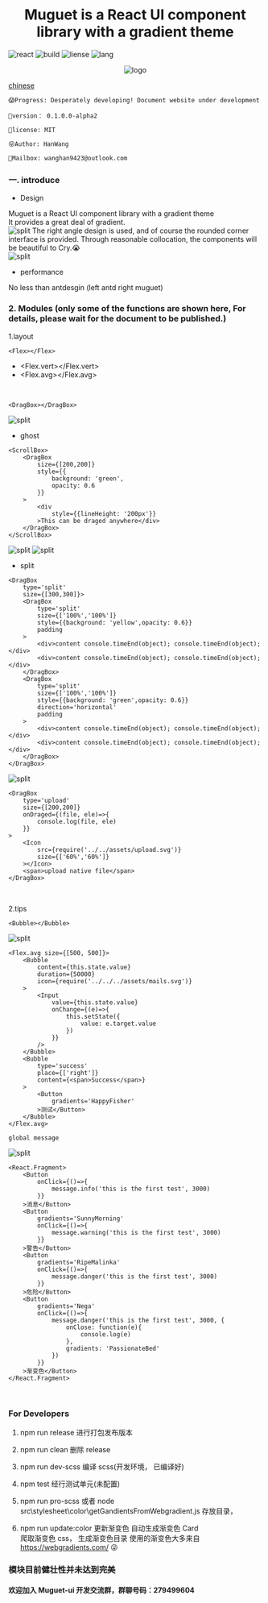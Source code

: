 <h1 align="center">Muguet is a React UI component library with a gradient theme</h1>

![react](https://img.shields.io/badge/powered-react-blue.svg)
![build](https://img.shields.io/badge/build-passing-green.svg)
![liense](https://img.shields.io/badge/license-MIT-yellowgreen.svg)
![lang](https://img.shields.io/badge/lang-typescript-blue.svg)

<div align="center">

![logo](https://raw.githubusercontent.com/sewerganger/Muguet-ui/master/muguet-site/assets/logo/muguet256.gif)

</div>

[chinese](https://github.com/sewerganger/Muguet-ui/blob/master/README.md)

```
😱Progress: Desperately developing! Document website under development

🍖version： 0.1.0.0-alpha2

🥪license: MIT

😝Author: HanWang

🥤Mailbox: wanghan9423@outlook.com
```

### 一. introduce

- Design

Muguet is a React UI component library with a gradient theme
<br>
It provides a great deal of gradient.
<br>
![split](https://raw.githubusercontent.com/sewerganger/Muguet-ui/master/doc/images/gradients.gif)
The right angle design is used, and of course the rounded corner interface is provided. Through reasonable collocation, the components will be beautiful to Cry.😭
<br>
![split](https://raw.githubusercontent.com/sewerganger/Muguet-ui/master/doc/images/button.jpg)

- performance

No less than antdesgin (left antd right muguet)

### 2. Modules (only some of the functions are shown here, For details, please wait for the document to be published.)

1.layout

`<Flex></Flex>`

- <Flex.vert></Flex.vert>
  <br>
- <Flex.avg></Flex.avg>

<br>

`<DragBox></DragBox>`

![split](https://raw.githubusercontent.com/sewerganger/Muguet-ui/master/doc/images/drag-ghost.gif)

- ghost

```
<ScrollBox>
	<DragBox
		size={[200,200]}
		style={{
			background: 'green',
			opacity: 0.6
		}}
	>
		<div
			style={{lineHeight: '200px'}}
		>This can be draged anywhere</div>
	</DragBox>
</ScrollBox>
```

![split](https://raw.githubusercontent.com/sewerganger/Muguet-ui/master/doc/images/drag-split1.gif)
![split](https://raw.githubusercontent.com/sewerganger/Muguet-ui/master/doc/images/drag-split.gif)

- split

```
<DragBox
	type='split'
	size={[300,300]}>
	<DragBox
		type='split'
		size={['100%','100%']}
		style={{background: 'yellow',opacity: 0.6}}
		padding
	>
		<div>content console.timeEnd(object); console.timeEnd(object);</div>
		<div>content console.timeEnd(object); console.timeEnd(object);</div>
	</DragBox>
	<DragBox
		type='split'
		size={['100%','100%']}
		style={{background: 'green',opacity: 0.6}}
		direction='horizontal'
		padding
	>
		<div>content console.timeEnd(object); console.timeEnd(object);</div>
		<div>content console.timeEnd(object); console.timeEnd(object);</div>
	</DragBox>
</DragBox>
```

![split](https://raw.githubusercontent.com/sewerganger/Muguet-ui/master/doc/images/drag-upload.gif)

```
<DragBox
	type='upload'
	size={[200,200]}
	onDraged={(file, ele)=>{
		console.log(file, ele)
	}}
>
	<Icon
		src={require('../../assets/upload.svg')}
		size={['60%','60%']}
	></Icon>
	<span>upload native file</span>
</DragBox>
```

<br>

2.tips

`<Bubble></Bubble>`

![split](https://raw.githubusercontent.com/sewerganger/Muguet-ui/master/doc/images/bubble.gif)

```
<Flex.avg size={[500, 500]}>
	<Bubble
		content={this.state.value}
		duration={50000}
		icon={require('../../../assets/mails.svg')}
	>
		<Input
			value={this.state.value}
			onChange={(e)=>{
				this.setState({
					value: e.target.value
				})
			}}
		/>
	</Bubble>
	<Bubble
		type='success'
		place={['right']}
		content={<span>Success</span>}
	>
		<Button
			gradients='HappyFisher'
		>测试</Button>
	</Bubble>
</Flex.avg>
```

`global message`

![split](https://raw.githubusercontent.com/sewerganger/Muguet-ui/master/doc/images/message.gif)

```
<React.Fragment>
	<Button
		onClick={()=>{
			message.info('this is the first test', 3000)
		}}
	>消息</Button>
	<Button
		gradients='SunnyMorning'
		onClick={()=>{
			message.warning('this is the first test', 3000)
		}}
	>警告</Button>
	<Button
		gradients='RipeMalinka'
		onClick={()=>{
			message.danger('this is the first test', 3000)
		}}
	>危险</Button>
	<Button
		gradients='Nega'
		onClick={()=>{
			message.danger('this is the first test', 3000, {
				onClose: function(e){
					console.log(e)
				},
				gradients: 'PassionateBed'
			})
		}}
	>渐变色</Button>
</React.Fragment>
```

<br>

### For Developers

1. npm run release 进行打包发布版本

2. npm run clean 删除 release

3. npm run dev-scss 编译 scss(开发环境， 已编译好)

4. npm test 经行测试单元(未配置)

5. npm run pro-scss 或者 node src\stylesheet\color\getGandientsFromWebgradient.js 存放目录，

6. npm run update:color 更新渐变色 自动生成渐变色 Card
   <br>
   爬取渐变色 css， 生成渐变色目录
   使用的渐变色大多来自 https://webgradients.com/ 😜
   <br>

### 模块目前健壮性并未达到完美

#### 欢迎加入 Muguet-ui 开发交流群，群聊号码：279499604
